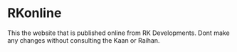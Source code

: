 # RKonline

This the website that is published online from RK Developments. Dont make any changes without consulting the Kaan or Raihan.
